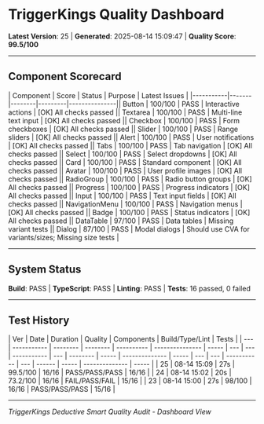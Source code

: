 ﻿# TriggerKings Quality Dashboard

**Latest Version**: 25 | **Generated**: 2025-08-14 15:09:47 | **Quality Score**: **99.5/100**

---

## Component Scorecard

| Component | Score | Status | Purpose | Latest Issues |
|-----------|-------|--------|---------|---------------|| Button | 100/100 | PASS | Interactive actions | [OK] All checks passed || Textarea | 100/100 | PASS | Multi-line text input | [OK] All checks passed || Checkbox | 100/100 | PASS | Form checkboxes | [OK] All checks passed || Slider | 100/100 | PASS | Range sliders | [OK] All checks passed || Alert | 100/100 | PASS | User notifications | [OK] All checks passed || Tabs | 100/100 | PASS | Tab navigation | [OK] All checks passed || Select | 100/100 | PASS | Select dropdowns | [OK] All checks passed || Card | 100/100 | PASS | Standard component | [OK] All checks passed || Avatar | 100/100 | PASS | User profile images | [OK] All checks passed || RadioGroup | 100/100 | PASS | Radio button groups | [OK] All checks passed || Progress | 100/100 | PASS | Progress indicators | [OK] All checks passed || Input | 100/100 | PASS | Text input fields | [OK] All checks passed || NavigationMenu | 100/100 | PASS | Navigation menus | [OK] All checks passed || Badge | 100/100 | PASS | Status indicators | [OK] All checks passed || DataTable | 97/100 | PASS | Data tables | Missing variant tests || Dialog | 87/100 | PASS | Modal dialogs | Should use CVA for variants/sizes; Missing size tests |

---

## System Status

**Build**: PASS | **TypeScript**: PASS | **Linting**: PASS | **Tests**: 16 passed, 0 failed

---

## Test History

| Ver | Date        | Duration | Quality  | Components | Build/Type/Lint | Tests |
| --- | ----------- | -------- | -------- | ---------- | --------------- | ----- | --- | --- | ----------- | --- | -------- | ----- | -------------- | ----- | --- | --- | ----------- | --- | ------ | ----- | -------------- | ----- |
| 25  | 08-14 15:09 | 27s      | 99.5/100 | 16/16      | PASS/PASS/PASS  | 16/16 |     | 24  | 08-14 15:02 | 20s | 73.2/100 | 16/16 | FAIL/PASS/FAIL | 15/16 |     | 23  | 08-14 15:00 | 27s | 98/100 | 16/16 | PASS/PASS/PASS | 15/16 |

---

_TriggerKings Deductive Smart Quality Audit - Dashboard View_
